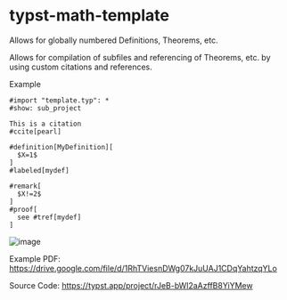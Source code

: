 # typst-math-template
Allows for globally numbered Definitions, Theorems, etc.

Allows for compilation of subfiles and referencing of Theorems, etc. by using custom citations and references.

Example
```
#import "template.typ": *
#show: sub_project

This is a citation
#ccite[pearl]

#definition[MyDefinition][
  $X=1$
]
#labeled[mydef]

#remark[
  $X!=2$
]
#proof[
  see #tref[mydef]
]
```
![image](https://github.com/matthiasGmayer/typst-math-template/assets/28257008/2445b5f5-138e-4d79-b795-e916b58e18d5)


Example PDF: https://drive.google.com/file/d/1RhTViesnDWg07kJuUAJ1CDqYahtzqYLo

Source Code: https://typst.app/project/rJeB-bWl2aAzffB8YiYMew

